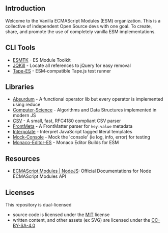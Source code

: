## Introduction

Welcome to the Vanilla ECMAScript Modules (ESM) organization. This is a collective of independent Open Source devs with one goal. To create, share, and promote the use of completely vanilla ESM implementations.

## CLI Tools

- [ESMTK][] - ES Module Toolkit
- [JQKill][] - Locate all references to jQuery for easy removal
- [Tape-ES][] - ESM-compatible Tape.js test runner

## Libraries

- [Absurdum][] - A functional operator lib but every operator is implemented using reduce
- [Computer-Science][] - Algorithms and Data Structures implemented in modern JS
- [CSV][] - A small, fast, RFC4180 compliant CSV parser
- [FrontMeta][] - A FrontMatter parser for `key:value` metadata
- [Interpolate][] - Interpret JavaScript tagged literal templates
- [Mock-Console][] - Mock the 'console' (ie log, info, error) for testing
- [Monaco-Editor-ES][] - Monaco Editor Builds for ESM

[Absurdum]: https://github.com/vanillaes/absurdum
[Computer-Science]: https://github.com/vanillaes/computer-science
[CSV]: https://github.com/vanillaes/csv
[ESMTK]: https://github.com/vanillaes/esmtk
[FrontMeta]: https://github.com/vanillaes/frontmeta
[Interpolate]: https://github.com/vanillaes/interpolate
[JQKill]: https://github.com/vanillaes/jqkill
[Mock-Console]: https://github.com/vanillaes/mock-console
[Monaco-Editor-ES]: https://github.com/vanillaes/monaco-editor-es
[Tape-ES]: https://github.com/vanillaes/tape-es

## Resources

- [ECMAScript Modules | NodeJS][]: Official Documentations for Node ECMAScript Modules API

[ECMAScript Modules | NodeJS]: https://nodejs.org/api/esm.html

## Licenses

This repository is dual-licensed
- source code is licensed under the [MIT][] license
- written content, and other assets (ex SVG) are licensed under the [CC-BY-SA-4.0][]

[MIT]: ./LICENSE-MIT
[CC-BY-SA-4.0]: ./LICENSE-CC-BY-SA
